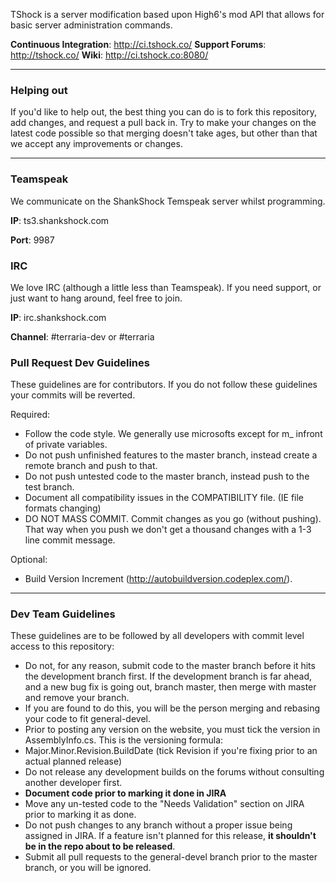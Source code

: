 TShock is a server modification based upon High6's mod API that allows for basic server administration commands.

__Continuous Integration__: http://ci.tshock.co/
__Support Forums__: http://tshock.co/
__Wiki__: http://ci.tshock.co:8080/

----

### Helping out

If you'd like to help out, the best thing you can do is to fork this repository, add changes, and request a pull back in. Try to make your changes on the latest code possible so that merging doesn't take ages, but other than that we accept any improvements or changes.

----

### Teamspeak

We communicate on the ShankShock Temspeak server whilst programming.

__IP__: ts3.shankshock.com

__Port__: 9987

### IRC

We love IRC (although a little less than Teamspeak). If you need support, or just want to hang around, feel free to join.

__IP__: irc.shankshock.com

__Channel__: #terraria-dev or #terraria

### Pull Request Dev Guidelines

These guidelines are for contributors. If you do not follow these guidelines your commits will be reverted.

Required:
- Follow the code style. We generally use microsofts except for m_ infront of private variables.
- Do not push unfinished features to the master branch, instead create a remote branch and push to that.
- Do not push untested code to the master branch, instead push to the test branch.
- Document all compatibility issues in the COMPATIBILITY file. (IE file formats changing)
- DO NOT MASS COMMIT. Commit changes as you go (without pushing). That way when you push we don't get a thousand changes with a 1-3 line commit message.

Optional:
- Build Version Increment (http://autobuildversion.codeplex.com/).

----

### Dev Team Guidelines

These guidelines are to be followed by all developers with commit level access to this repository:

- Do not, for any reason, submit code to the master branch before it hits the development branch first. If the development branch is far ahead, and a new bug fix is going out, branch master, then merge with master and remove your branch.
 - If you are found to do this, you will be the person merging and rebasing your code to fit general-devel.
- Prior to posting any version on the website, you must tick the version in AssemblyInfo.cs. This is the versioning formula:
 - Major.Minor.Revision.BuildDate (tick Revision if you're fixing prior to an actual planned release)
- Do not release any development builds on the forums without consulting another developer first.
- __Document code prior to marking it done in JIRA__
- Move any un-tested code to the "Needs Validation" section on JIRA prior to marking it as done.
- Do not push changes to any branch without a proper issue being assigned in JIRA. If a feature isn't planned for this release, __it shouldn't be in the repo about to be released__.
- Submit all pull requests to the general-devel branch prior to the master branch, or you will be ignored.